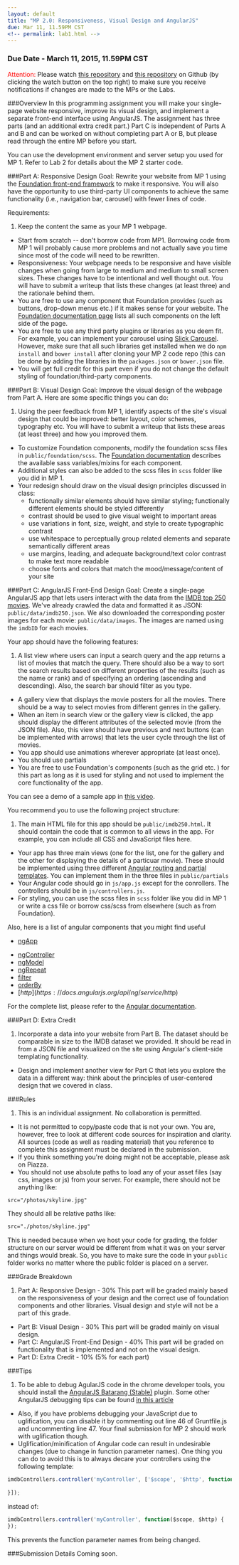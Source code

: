 ```yaml
---
layout: default
title: "MP 2.0: Responsiveness, Visual Design and AngularJS"
due: Mar 11, 11.59PM CST
<!-- permalink: lab1.html -->
---
```

### Due Date - March 11, 2015, 11.59PM CST

<span style="color: red"> Attention: </span> Please watch [this repository](https://github.com/uiuc-web-programming/sp2015) and [this repository](https://github.com/uiuc-web-programming/mp2_starter) on Github (by clicking the watch button on the top right) to make sure you receive notifications if changes are made to the MPs or the Labs.

###Overview
In this programming assignment you will make your single-page website responsive, improve its visual design, and implement a separate front-end interface using AngularJS. The assignment has three parts (and an additional extra credit part.) Part C is independent of Parts A and B and can be worked on without completing part A or B, but please read through the entire MP before you start.

You can use the development environment and server setup you used for MP 1. Refer to Lab 2 for details about the MP 2 starter code. 

###Part A: Responsive Design
Goal: Rewrite your website from MP 1 using the [Foundation front-end framework](http://foundation.zurb.com/docs/) to make it responsive. You will also have the opportunity to use third-party UI components to achieve the same functionality (i.e., navigation bar, carousel) with fewer lines of code.

Requirements:

1. Keep the content the same as your MP 1 webpage. 
+ Start from scratch -- don't borrow code from MP1. Borrowing code from MP 1 will probably cause more problems and not actually save you time since most of the code will need to be rewritten.
+ Responsiveness: Your webpage needs to be responsive and have visible changes when going from large to medium and medium to small screen sizes. These changes have to be intentional and well thought out. You will have to submit a writeup that lists these changes (at least three) and the rationale behind them.
+ You are free to use any component that Foundation provides (such as buttons, drop-down menus etc.) if it makes sense for your website. The [Foundation documentation page](http://foundation.zurb.com/docs/) lists all such components on the left side of the page.
+ You are free to use any third party plugins or libraries as you deem fit. For example, you can implement your carousel using [Slick Carousel](http://kenwheeler.github.io/slick/). However, make sure that all such libraries get installed when we do `npm install` and `bower install` after cloning your MP 2 code repo (this can be done by adding the libraries in the `packages.json` or `bower.json` file. 
+ You will get full credit for this part even if you do not change the default styling of foundation/third-party components.

###Part B: Visual Design
Goal: Improve the visual design of the webpage from Part A. Here are some specific things you can do:

1. Using the peer feedback from MP 1, identify aspects of the site's visual design that could be improved: better layout, color schemes, typography etc. You will have to submit a writeup that lists these areas (at least three) and how you improved them.
+ To customize Foundation components, modify the foundation scss files in `public/foundation/scss`. The [Foundation documentation](http://foundation.zurb.com/docs/) describes the available sass variables/mixins for each component.
+ Additional styles can also be added to the scss files in `scss` folder like you did in MP 1.
+ Your redesign should draw on the visual design principles discussed in class:
    + functionally similar elements should have similar styling; functionally different elements should be styled differently
    + contrast should be used to give visual weight to important areas
    + use variations in font, size, weight, and style to create typographic contrast
	+ use whitespace to perceptually group related elements and separate semantically different areas
    + use margins, leading, and adequate background/text color contrast to make text more readable
    + choose fonts and colors that match the mood/message/content of your site


###Part C: AngularJS Front-End Design
Goal: Create a single-page AngularJS app that lets users interact with the data from the [IMDB top 250 movies](http://www.imdb.com/chart/top). We've already crawled the data and formatted it as JSON: `public/data/imdb250.json`. We also downloaded the corresponding poster images for each movie: `public/data/images`. The images are named using the `imdbID` for each movies. 

Your app should have the following features:

1. A list view where users can input a search query and the app returns a list of movies that match the query. There should also be a way to sort the search results based on different properties of the results (such as the name or rank) and of specifying an ordering (ascending and descending). Also, the search bar should filter as you type.
+ A gallery view that displays the movie posters for all the movies. There should be a way to select movies from different genres in the gallery.
+ When an item in search view or the gallery view is clicked, the app should display the different attributes of the selected movie (from the JSON file). Also, this view should have previous and next buttons (can be implemented with arrows) that lets the user cycle through the list of movies. 
+ You app should use animations wherever appropriate (at least once).
+ You should use partials
+ You are free to use Foundation's components (such as the grid etc. ) for this part as long as it is used for styling and not used to implement the core functionality of the app.

You can see a demo of a sample app in [this video](https://www.youtube.com/watch?v=_xZYYViPvig).

You recommend you to use the following project structure:

1. The main HTML file for this app should be `public/imdb250.html`. It should contain the code that is common to all views in the app. For example, you can include all CSS and JavaScript files here.  
+ Your app has three main views (one for the list, one for the gallery and the other for displaying the details of a particuar movie). These should be implemented using three different [Angular routing and partial templates](https://docs.angularjs.org/tutorial/step_07). You can implement them in the three files in `public/partials`
+ Your Angular code should go in `js/app.js` except for the conrollers. The controllers should be in `js/controllers.js`. 
+ For styling, you can use the scss files in `scss` folder like you did in MP 1 or write a css file or borrow css/scss from elsewhere (such as from Foundation).


Also, here is a list of angular components that you might find useful

* [ngApp](https://docs.angularjs.org/api/ng/directive/ngApp)
+ [ngController](https://docs.angularjs.org/api/ng/directive/ngController)
+ [ngModel](https://docs.angularjs.org/api/ng/directive/ngModel)
+ [ngRepeat](https://docs.angularjs.org/api/ng/directive/ngRepeat)
+ [filter](https://docs.angularjs.org/api/ng/service/$filter)
+ [orderBy](https://docs.angularjs.org/api/ng/filter/orderBy)
+ [$http](https://docs.angularjs.org/api/ng/service/$http)

For the complete list, please refer to the [Angular documentation](https://docs.angularjs.org/api/ng).
 

###Part D: Extra Credit
1. Incorporate a data into your website from Part B. The dataset should be comparable in size to the IMDB dataset we provided. It should be read in from a JSON file and visualized on the site using Angular's client-side templating functionality.
+ Design and implement another view for Part C that lets you explore the data in a different way: think about the principles of user-centered design that we covered in class.

###Rules
1.	This is an individual assignment. No collaboration is permitted.
+   It is not permitted to copy/paste code that is not your own. You are, however, free to look at different code sources for inspiration and clarity. All sources (code as well as reading material) that you reference to complete this assignment must be declared in the submission.
+ If you think something you're doing might not be acceptable, please ask on Piazza.
+ You should not use absolute paths to load any of your asset files (say css, images or js) from your server. For example, there should not be anything like:

```html
src="/photos/skyline.jpg" 
```

They should all be relative paths like:

```html
src="./photos/skyline.jpg"
```
This is needed because when we host your code for grading, the folder structure on our server would be different from what it was on your server and things would break. So, you have to make sure the code in your `public` folder works no matter where the public folder is placed on a server.

###Grade Breakdown

1. 	Part A: Responsive Design - 30%
This part will be graded mainly based on the responsiveness of your design and the correct use of foundation components and other libraries. Visual design and style will not be a part of this grade.
+ Part B: Visual Design - 30%
This part will be graded mainly on visual design.
+ Part C: AngularJS Front-End Design - 40%
This part will be graded on functionality that is implemented and not on the visual design.
+ Part D: Extra Credit - 10% (5% for each part)

###Tips

1. To be able to debug AgularJS code in the chrome developer tools, you should install the [AngularJS Batarang (Stable)](https://chrome.google.com/webstore/detail/angularjs-batarang-stable/niopocochgahfkiccpjmmpchncjoapek) plugin. Some other AngularJS debugging tips can be found [in this article](http://ionicframework.com/blog/angularjs-console/)
+ Also, if you have problems debugging your JavaScript due to uglification, you can disable it by commenting out line 46 of Gruntfile.js and uncommenting line 47. Your final submission for MP 2 should work with uglification though.
+ Uglification/minification of Angular code can result in undesirable changes (due to change in function parameter names). One thing you can do to avoid this is to always decare your controllers using the following template: 

```javascript
imdbControllers.controller('myController', ['$scope', '$http', function($scope, $http) {
  
}]);
```
instead of:

```javascript
imdbControllers.controller('myController', function($scope, $http) {
}); 
```
This prevents the function parameter names from being changed.


###Submission Details
Coming soon.


